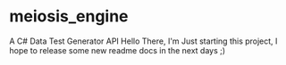 # meiosis_engine
A C# Data Test Generator API
Hello There, I'm Just starting this project, I hope to release some new readme docs in the next days ;)
